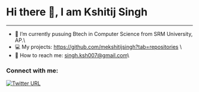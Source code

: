 # Hi there 👋, I am Kshitij Singh
_______________________________________________________________________________________________________________________________________________________________________________________________________________________
- 🔭 I’m currently pusuing Btech in Computer Science from SRM University, AP.\
- 💻 My projects: https://github.com/mekshitijsingh?tab=repositories \
- 📧 How to reach me: singh.ksh007@gmail.com\


### Connect with me:
[![Twitter URL](https://img.shields.io/twitter/url/https/twitter.com/bukotsunikki.svg?style=social&label=Follow%20%40_KshitijSingh)](https://x.com/_KshitijSingh?t=vwHTkf456Fqt2CDR0DSE4A&s=08)
<!--
**mekshitijsingh/mekshitijsingh** is a ✨ _special_ ✨ repository because its `README.md` (this file) appears on your GitHub profile.

Here are some ideas to get you started:

- 🔭 I’m currently working on ...
- 🌱 I’m currently learning ...
- 👯 I’m looking to collaborate on ...
- 🤔 I’m looking for help with ...
- 💬 Ask me about ...
- 📫 How to reach me: ...
- 😄 Pronouns: ...
- ⚡ Fun fact: ...
-->
